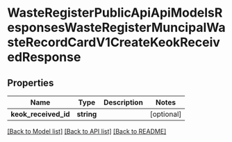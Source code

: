# WasteRegisterPublicApiApiModelsResponsesWasteRegisterMuncipalWasteRecordCardV1CreateKeokReceivedResponse

## Properties
Name | Type | Description | Notes
------------ | ------------- | ------------- | -------------
**keok_received_id** | **string** |  | [optional] 

[[Back to Model list]](../README.md#documentation-for-models) [[Back to API list]](../README.md#documentation-for-api-endpoints) [[Back to README]](../README.md)


